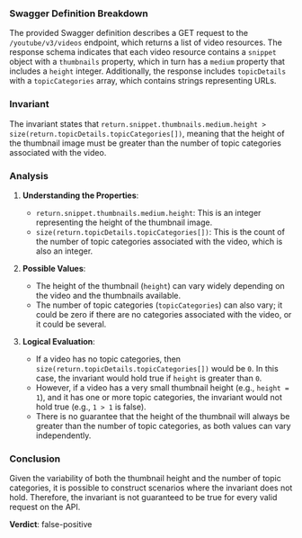 ### Swagger Definition Breakdown
The provided Swagger definition describes a GET request to the `/youtube/v3/videos` endpoint, which returns a list of video resources. The response schema indicates that each video resource contains a `snippet` object with a `thumbnails` property, which in turn has a `medium` property that includes a `height` integer. Additionally, the response includes `topicDetails` with a `topicCategories` array, which contains strings representing URLs.

### Invariant
The invariant states that `return.snippet.thumbnails.medium.height > size(return.topicDetails.topicCategories[])`, meaning that the height of the thumbnail image must be greater than the number of topic categories associated with the video.

### Analysis
1. **Understanding the Properties**:
   - `return.snippet.thumbnails.medium.height`: This is an integer representing the height of the thumbnail image.
   - `size(return.topicDetails.topicCategories[])`: This is the count of the number of topic categories associated with the video, which is also an integer.

2. **Possible Values**:
   - The height of the thumbnail (`height`) can vary widely depending on the video and the thumbnails available.
   - The number of topic categories (`topicCategories`) can also vary; it could be zero if there are no categories associated with the video, or it could be several.

3. **Logical Evaluation**:
   - If a video has no topic categories, then `size(return.topicDetails.topicCategories[])` would be `0`. In this case, the invariant would hold true if `height` is greater than `0`.
   - However, if a video has a very small thumbnail height (e.g., `height = 1`), and it has one or more topic categories, the invariant would not hold true (e.g., `1 > 1` is false).
   - There is no guarantee that the height of the thumbnail will always be greater than the number of topic categories, as both values can vary independently.

### Conclusion
Given the variability of both the thumbnail height and the number of topic categories, it is possible to construct scenarios where the invariant does not hold. Therefore, the invariant is not guaranteed to be true for every valid request on the API. 

**Verdict**: false-positive
